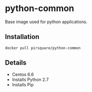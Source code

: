 # python-common
Base image used for python applications.

## Installation

    docker pull pirsquare/python-common

## Details
- Centos 6.6
- Installs Python 2.7
- Installs Pip
